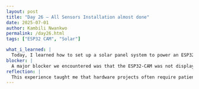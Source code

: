 ```yaml
---
layout: post
title: "Day 26 – All Sensors Installation almost done"
date: 2025-07-01
author: Kambili Nwankwo
permalink: /day26.html
tags: ["ESP32 CAM", "Solar"]

what_i_learned: |
  Today, I learned how to set up a solar panel system to power an ESP32-CAM module, which introduced me to the basics of solar energy and renewable power for electronics. I practiced wiring the solar panel to a battery and connecting it to the ESP32-CAM, ensuring all components received the correct voltage. I also gained experience uploading code to the ESP32-CAM using the Arduino IDE and configuring Wi-Fi credentials for remote access. Through this process, I discovered the importance of proper power management and learned how the ESP32-CAM can use deep sleep modes to conserve energy. I explored the role of serial communication in debugging and understood how to monitor device output through the Arduino Serial Monitor. Additionally, I became more familiar with troubleshooting steps when integrating hardware and software in IoT projects.
blocker: |
  A major blocker we encountered was that the ESP32-CAM was not displaying any output on the Arduino Serial Monitor. Even though the code uploaded successfully, the monitor remained blank or only showed minimal feedback, such as dots or random characters. We suspected issues like incorrect baud rate settings, swapped RX and TX connections, insufficient power supply, or the wrong board selection in the Arduino IDE. Despite checking these possibilities and resetting the device multiple times, the problem persisted.
reflection: |
  This experience taught me that hardware projects often require patience and careful attention to detail, especially when things don’t work as expected. I realized how crucial it is to systematically check each part of the setup, from wiring and power to software configurations. The troubleshooting process reinforced the value of persistence and not getting discouraged by setbacks. I also learned the importance of documenting each step and collaborating with others to brainstorm solutions. Working through the issues deepened my understanding of both the technical and problem-solving aspects of engineering. Overall, this project has made me more confident in handling IoT devices and more prepared for future challenges in electronics
---
```

